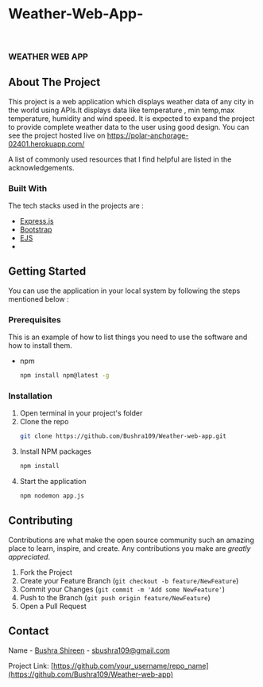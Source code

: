# Weather-Web-App-
<!-- PROJECT LOGO -->
<br />
<p allign="center">

  <h3 allign="center">WEATHER WEB APP</h3>

 
  
  
</p>




<!-- ABOUT THE PROJECT -->
## About The Project

This project is a web  application which displays weather data of any city in the world using APIs.It displays data like temperature , min temp,max temperature, humidity and wind speed. It is expected to expand the project to provide complete weather data to the user using good design.
You can see the project hosted live on https://polar-anchorage-02401.herokuapp.com/




A list of commonly used resources that I find helpful are listed in the acknowledgements.

### Built With

The tech stacks used in the projects are :
* [Express.js](https://expressjs.com)
* [Bootstrap](https://getbootstrap.com)
* [EJS](https://jquery.com)
* 



<!-- GETTING STARTED -->
## Getting Started

You can use the application in your local system by following the steps mentioned below :

### Prerequisites

This is an example of how to list things you need to use the software and how to install them.
* npm
  ```sh
  npm install npm@latest -g
  ```

### Installation

1. Open terminal in your project's folder
2. Clone the repo
   ```sh
   git clone https://github.com/Bushra109/Weather-web-app.git
   ```
3. Install NPM packages
   ```sh
   npm install
   ```
4. Start the application 
   ```sh
   npm nodemon app.js
   ```



<!-- CONTRIBUTING -->
## Contributing

Contributions are what make the open source community such an amazing place to learn, inspire, and create. Any contributions you make are *greatly appreciated*.

1. Fork the Project
2. Create your Feature Branch (`git checkout -b feature/NewFeature`)
3. Commit your Changes (`git commit -m 'Add some NewFeature'`)
4. Push to the Branch (`git push origin feature/NewFeature`)
5. Open a Pull Request



<!-- CONTACT -->
## Contact

Name - [Bushra Shireen](https://www.linkedin.com/in/bushra-shireen-636b381b9/) - sbushra109@gmail.com

Project Link: [https://github.com/your_username/repo_name](https://github.com/Bushra109/Weather-web-app)
